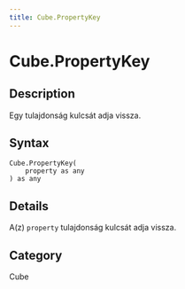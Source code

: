 ```yaml
---
title: Cube.PropertyKey
---
```


# Cube.PropertyKey


## Description

Egy tulajdonság kulcsát adja vissza.


## Syntax

```powerquery
Cube.PropertyKey(
    property as any
) as any
```


## Details

A(z) <code>property</code> tulajdonság kulcsát adja vissza.



## Category
Cube
